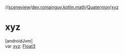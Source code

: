 //[sceneview](../../../index.md)/[dev.romainguy.kotlin.math](../index.md)/[Quaternion](index.md)/[xyz](xyz.md)

# xyz

[androidJvm]\
var [xyz](xyz.md): [Float3](../-float3/index.md)
